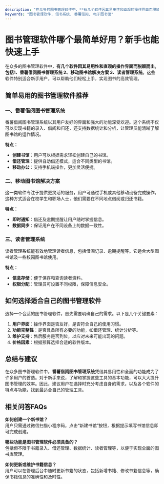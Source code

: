 ```yaml
---
description: "在众多的图书管理软件中，**有几个软件因其易用性和直观的操作界面而脱颖而出，包括1、番薯借阅图书管理系统 2、移动图书馆解决方案 3、读者管理系统**。这些软件特别适合新手用户，可以帮助他们轻松上手，实现图书的高效管理。"
keywords: "图书管理软件, 借书系统, 番薯借阅, 电子图书馆"
---
```

# 图书管理软件哪个最简单好用？新手也能快速上手

在众多的图书管理软件中，**有几个软件因其易用性和直观的操作界面而脱颖而出，包括1、番薯借阅图书管理系统 2、移动图书馆解决方案 3、读者管理系统**。这些软件特别适合新手用户，可以帮助他们轻松上手，实现图书的高效管理。

## 简单易用的图书管理软件推荐

### **一、番薯借阅图书管理系统**

番薯借阅图书管理系统以其用户友好的界面和强大的功能深受欢迎。这个系统不仅可以实现书籍的录入、借阅和归还，还支持数据统计和分析，让管理员能清晰了解图书馆的运作情况。

**特点：**
- **创建书馆**：用户可以根据需求轻松创建自己的书馆。
- **借还管理**：提供自助借还模式，适合不同类型的书馆。
- **移动办公**：支持手机端操作，更加灵活便捷。

### **二、移动图书馆解决方案**

这一类软件专注于提供更灵活的服务，用户可通过手机或其他移动设备完成操作。这种方式适合在校学生和职场人士，他们需要在不同地点借阅或归还书籍。

**特点：**
- **即时通知**：借还及逾期提醒让用户随时掌握信息。
- **数据同步**：保证用户在不同设备上的数据一致性。

### **三、读者管理系统**

读者管理系统能有效地管理读者信息，包括借阅记录、逾期提醒等。它适合大型图书馆及一些校园图书馆使用。

**特点：**
- **信息存储**：便于保存和查询读者资料。
- **权限分配**：管理员可设置不同权限，保障信息安全。

## 如何选择适合自己的图书管理软件

选择一个合适的图书管理软件，首先需要明确自己的需求。以下是几个关键要素：

1. **用户界面**：操作界面是否友好，是否符合自己的使用习惯。
2. **功能完整性**：是否具备所有必要的功能，如借还管理、统计分析等。
3. **维护支持**：售后服务是否到位，以应对未来可能出现的问题。
4. **价格因素**：根据预算选择合适的软件版本。

## 总结与建议

在众多图书管理软件中，**番薯借阅图书管理系统**凭借其易用性和全面的功能成为了许多用户的首选。对于新手来说，了解和掌握这些工具的基本功能，可以大大提升图书管理的效率。因此，建议用户在选择时充分考虑自身的需求，以及各个软件的特点与功能，找到最适合自己的管理工具。

## 相关问答FAQs

**如何创建一个新书馆？**  
用户只需通过微信扫描小程序码，点击“新建书馆”按钮，根据提示填写书馆信息即可完成创建。

**哪些功能是图书管理软件必须具备的？**  
包括但不限于书籍录入、借还管理、数据统计、读者管理等，以便于实现全面的图书库管理。

**如何更新或维护书籍信息？**  
用户可以在管理后台中随时更新书籍的状态，包括新增书籍、修改书籍信息等，确保书籍信息的准确性和及时性。
